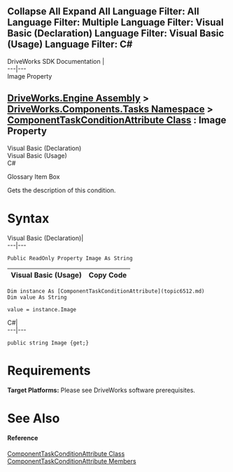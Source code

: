 Collapse All Expand All Language Filter: All  Language Filter: Multiple  Language Filter: Visual Basic (Declaration) Language Filter: Visual Basic (Usage) Language Filter: C#  
---  
DriveWorks SDK Documentation  |   
---|---  
Image Property   
  
[DriveWorks.Engine Assembly](topic2156.md) > [DriveWorks.Components.Tasks Namespace](topic6391.md) > [ComponentTaskConditionAttribute Class](topic6512.md) : Image Property  
---  
  
Visual Basic (Declaration)    
Visual Basic (Usage)    
C# 

Glossary Item Box

Gets the description of this condition. 

# Syntax

Visual Basic (Declaration)|   
---|---  
      
    
    Public ReadOnly Property Image As String  
  
Visual Basic (Usage)| Copy Code  
---|---  
      
    
    Dim instance As [ComponentTaskConditionAttribute](topic6512.md)
    Dim value As String
     
    value = instance.Image  
  
C#|   
---|---  
      
    
    public string Image {get;}  
  
# Requirements

**Target Platforms:** Please see DriveWorks software prerequisites.

# See Also

#### Reference

[ComponentTaskConditionAttribute Class](topic6512.md)   
[ComponentTaskConditionAttribute Members](topic6513.md)


